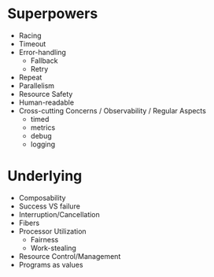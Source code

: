# Superpowers

- Racing
- Timeout
- Error-handling
  - Fallback
  - Retry
- Repeat
- Parallelism
- Resource Safety
- Human-readable
- Cross-cutting Concerns / Observability / Regular Aspects
  - timed
  - metrics
  - debug
  - logging

# Underlying
- Composability
- Success VS failure
- Interruption/Cancellation
- Fibers
- Processor Utilization
  - Fairness
  - Work-stealing
- Resource Control/Management
- Programs as values
